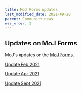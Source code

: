 ```yaml
---
title: MoJ Forms updates
last_modified_date: 2021-09-28
parent: Community news
nav_order: 2
---
```

## Updates on MoJ Forms

MoJ's updates on the [MoJ Forms](https://moj-forms.service.justice.gov.uk/).

[Update Feb 2021 ](/x-gov-form-community/MOJ-form-updates/moj-forms-update-1)

[Update Apr 2021 ](/x-gov-form-community/MOJ-form-updates/moj-forms-update-2)

[Update Sept 2021 ](/x-gov-form-community/MOJ-form-updates/moj-forms-update-3)